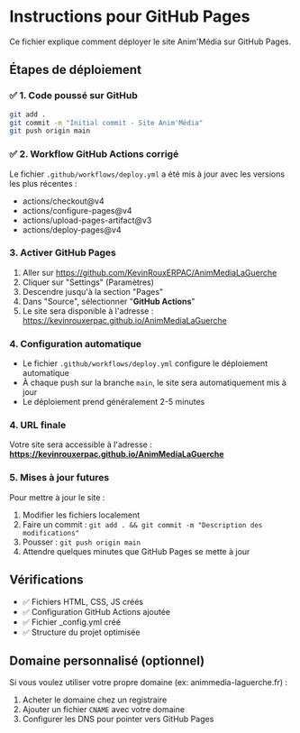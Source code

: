 # Instructions pour GitHub Pages

Ce fichier explique comment déployer le site Anim'Média sur GitHub Pages.

## Étapes de déploiement

### ✅ 1. Code poussé sur GitHub
```bash
git add .
git commit -m "Initial commit - Site Anim'Média"
git push origin main
```

### ✅ 2. Workflow GitHub Actions corrigé
Le fichier `.github/workflows/deploy.yml` a été mis à jour avec les versions les plus récentes :
- actions/checkout@v4
- actions/configure-pages@v4  
- actions/upload-pages-artifact@v3
- actions/deploy-pages@v4

### 3. Activer GitHub Pages
1. Aller sur https://github.com/KevinRouxERPAC/AnimMediaLaGuerche
2. Cliquer sur "Settings" (Paramètres)
3. Descendre jusqu'à la section "Pages"
4. Dans "Source", sélectionner "**GitHub Actions**"
5. Le site sera disponible à l'adresse : https://kevinrouxerpac.github.io/AnimMediaLaGuerche

### 4. Configuration automatique
- Le fichier `.github/workflows/deploy.yml` configure le déploiement automatique
- À chaque push sur la branche `main`, le site sera automatiquement mis à jour
- Le déploiement prend généralement 2-5 minutes

### 4. URL finale
Votre site sera accessible à l'adresse :
**https://kevinrouxerpac.github.io/AnimMediaLaGuerche**

### 5. Mises à jour futures
Pour mettre à jour le site :
1. Modifier les fichiers localement
2. Faire un commit : `git add . && git commit -m "Description des modifications"`
3. Pousser : `git push origin main`
4. Attendre quelques minutes que GitHub Pages se mette à jour

## Vérifications
- ✅ Fichiers HTML, CSS, JS créés
- ✅ Configuration GitHub Actions ajoutée
- ✅ Fichier _config.yml créé
- ✅ Structure du projet optimisée

## Domaine personnalisé (optionnel)
Si vous voulez utiliser votre propre domaine (ex: animmedia-laguerche.fr) :
1. Acheter le domaine chez un registraire
2. Ajouter un fichier `CNAME` avec votre domaine
3. Configurer les DNS pour pointer vers GitHub Pages
